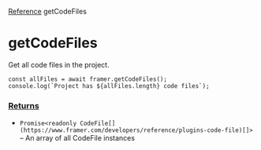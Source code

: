 [Reference](https://www.framer.com/developers/reference)
getCodeFiles
# getCodeFiles
Get all code files in the project.
```
const allFiles = await framer.getCodeFiles();
console.log(`Project has ${allFiles.length} code files`);
```

### [Returns](https://www.framer.com/developers/reference/plugins-code-files-get-code-files#returns)
  * `Promise<readonly CodeFile[](https://www.framer.com/developers/reference/plugins-code-file)[]>` – An array of all CodeFile instances


